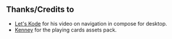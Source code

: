 ## Thanks/Credits to
- [Let's Kode](https://www.youtube.com/@lets_kode) for his video on navigation in compose for desktop.
- [Kenney](https://www.kenney.nl/assets/playing-cards-pack) for the playing cards assets pack.
